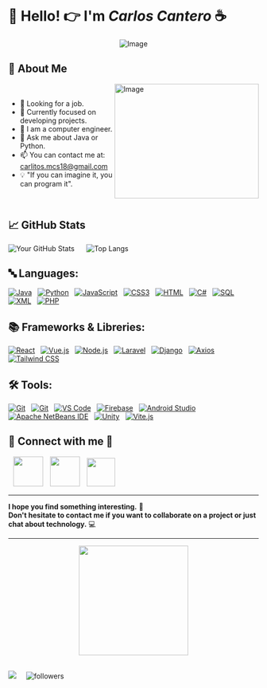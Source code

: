 # 👋 Hello! 👉 I'm *Carlos Cantero* ☕
<div align="center">
  <img src="https://i.imgur.com/4qwm7Zs.png" alt="Image"/>
</div>

## 🚀 About Me

<img src="https://i.imgur.com/r0Qraft.png" alt="Image" align="right" height="230" width="290"/>

<br/>

- 🔭 Looking for a job.
- 🌱 Currently focused on developing projects.
- 💼 I am a computer engineer.
- 💬 Ask me about Java or Python.
- 📫 You can contact me at: carlitos.mcs18@gmail.com
- 💡 "If you can imagine it, you can program it".

<br/>

## 📈 GitHub Stats

![Your GitHub Stats](https://github-readme-stats.vercel.app/api?username=carloscantero11&show_icons=true&theme=radical&text_color=44fff4&border_radius=25&icon_color=e0ff00&title_color=ff65fb&border_color=22fdff&bg_color=0,1c0018,3f0c37) 
&nbsp;&nbsp;&nbsp;&nbsp;
![Top Langs](https://github-readme-stats.vercel.app/api/top-langs?username=carloscantero11&layout=compact&langs_count=8&theme=radical&text_color=44fff4&border_radius=25&title_color=ff65fb&border_color=22fdff&bg_color=0,1c0018,3f0c37)

## 🔤 Languages:

[![Java](https://img.shields.io/badge/Java-d89700?style=for-the-badge&logo=openjdk&logoColor=white)](https://www.java.com) &nbsp;
[![Python](https://img.shields.io/badge/Python-3776AB?style=for-the-badge&logo=python&logoColor=white)](https://www.python.org/) &nbsp;
[![JavaScript](https://img.shields.io/badge/JavaScript-F7DF1E?style=for-the-badge&logo=javascript&logoColor=black)](https://developer.mozilla.org/en-US/docs/Web/JavaScript) &nbsp;
[![CSS3](https://img.shields.io/badge/CSS3-1572B6?style=for-the-badge&logo=css3&logoColor=white)](https://www.w3.org/Style/CSS/) &nbsp;
[![HTML](https://img.shields.io/badge/HTML-FF5733?style=for-the-badge&logo=html5&logoColor=white)](https://www.w3schools.com/html/) &nbsp;
[![C#](https://img.shields.io/badge/C%23-239120?style=for-the-badge&logo=c-sharp&logoColor=white)](https://docs.microsoft.com/en-us/dotnet/csharp/) &nbsp;
[![SQL](https://img.shields.io/badge/SQL-00758F?style=for-the-badge&logo=sql&logoColor=white)](https://www.sqlschool.com/) &nbsp;
[![XML](https://img.shields.io/badge/XML-f28500?style=for-the-badge&logo=xml&logoColor=white)](https://www.w3schools.com/xml/) &nbsp;
[![PHP](https://img.shields.io/badge/PHP-777BB4?style=for-the-badge&logo=php&logoColor=white)](https://www.php.net/) &nbsp;

## 📚 Frameworks & Libreries:

[![React](https://img.shields.io/badge/React-20232A?style=for-the-badge&logo=react&logoColor=61DAFB)](https://reactjs.org/) &nbsp;
[![Vue.js](https://img.shields.io/badge/Vue.js-4FC08D?style=for-the-badge&logo=vue.js&logoColor=white)](https://vuejs.org/) &nbsp;
[![Node.js](https://img.shields.io/badge/Node.js-339933?style=for-the-badge&logo=nodedotjs&logoColor=white)](https://nodejs.org/en/) &nbsp;
[![Laravel](https://img.shields.io/badge/Laravel-FF2D20?style=for-the-badge&logo=laravel&logoColor=white)](https://laravel.com/) &nbsp;
[![Django](https://img.shields.io/badge/Django-092E20?style=for-the-badge&logo=django&logoColor=white)](https://www.djangoproject.com/) &nbsp;
[![Axios](https://img.shields.io/badge/Axios-5A29E4.svg?style=for-the-badge&logo=Axios&logoColor=white)](https://axios-http.com/) &nbsp;
[![Tailwind CSS](https://img.shields.io/badge/Tailwind_CSS-005ad8?style=for-the-badge&logo=tailwind-css&logoColor=white)](https://tailwindcss.com/) &nbsp; 

## 🛠️ Tools:

[![Git](https://img.shields.io/badge/Git-F05033?style=for-the-badge&logo=git&logoColor=white)](https://git-scm.com/) &nbsp;
[![Git](https://img.shields.io/badge/GitHub-181717?style=for-the-badge&logo=github&logoColor=white)](https://github.com/) &nbsp;
[![VS Code](https://img.shields.io/badge/Visual%20Studio%20Code-0078d7.svg?style=for-the-badge&logo=visual-studio-code&logoColor=white)](https://code.visualstudio.com/) &nbsp;
[![Firebase](https://img.shields.io/badge/Firebase-FFA000?style=for-the-badge&logo=firebase&logoColor=white)](https://firebase.google.com/) &nbsp;
[![Android Studio](https://img.shields.io/badge/Android%20Studio-64b037?style=for-the-badge&logo=android-studio&logoColor=white)](https://developer.android.com/studio) &nbsp;
[![Apache NetBeans IDE](https://img.shields.io/badge/Apache%20NetBeans%20IDE-1B6AC6.svg?style=for-the-badge&logo=Apache-NetBeans-IDE&logoColor=white)](https://netbeans.apache.org/) &nbsp;
[![Unity](https://img.shields.io/badge/Unity-FFFFFF.svg?style=for-the-badge&logo=Unity&logoColor=black)](https://unity.com/) &nbsp;
[![Vite.js](https://img.shields.io/badge/Vite-646CFF.svg?style=for-the-badge&logo=Vite&logoColor=white)](https://vitejs.dev/) &nbsp;


## 🤝 Connect with me  💜
<a style="margin-left: 10px;"  target="_blank" href="https://www.linkedin.com/in/carlos-cantero-130120307/">
<img src="https://img.icons8.com/?size=100&id=114445&format=png&color=000000" height="60" width="60"></a>

<a style="margin-left: 10px;"  target="_blank" href="https://www.instagram.com/carloscantero11?igsh=MXRhZG5uNWVpZ3QyNw==/">
<img src="https://img.icons8.com/?size=100&id=Xy10Jcu1L2Su&format=png&color=000000" height="60" width="60"></a>

<a style="margin-left: 10px;"  target="_blank" href="https://github.com/carloscantero11">
<img src="https://img.icons8.com/?size=100&id=H7MxfKOr1WFr&format=png&color=000000" height="57" width="57"></a>

---

**I hope you find something interesting.** 📌
<br/>
**Don't hesitate to contact me if you want to collaborate on a project or just chat about technology.** 💻

---

<div align="center">
<img src="https://media.giphy.com/media/JfWPpXN0Dd4rEjYcH5/giphy.gif?cid=ecf05e47qu79pzj9mbz1gfowjtbj6l6iexd9iyd8shk643qc&ep=v1_stickers_search&rid=giphy.gif&ct=s" width="220"/>
</div>

<br/>

<img src="http://estruyf-github.azurewebsites.net/api/VisitorHit?user=madushadhanushka&repo=carloscantero11&countColorcountColor&countColor=%237B1E7B"/>  &nbsp;&nbsp;&nbsp;  <img alt="followers" title="Follow me on Github" src="https://img.shields.io/github/followers/carloscantero11?color=236ad3&style=for-the-badge&logo=github&label=Follow"/>
